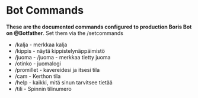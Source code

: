 # Bot Commands
**These are the documented commands configured to production Boris Bot on @Botfather**. Set them via the /setcommands 

- /kalja - merkkaa kalja
- /kippis - näytä kippistelynäppäimistö
- /juoma - /juoma <juomanNimi> - merkkaa tietty juoma
- /otinko - juomalogi
- /promillet - kavereidesi ja itsesi tila
- /cam - Kerthon tila
- /help - kaikki, mitä sinun tarvitsee tietää
- /tili - Spinnin tilinumero

